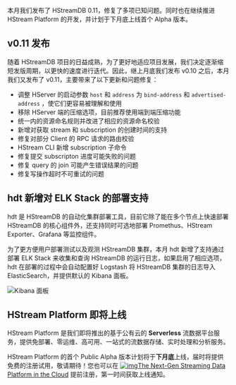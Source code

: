 本月我们发布了 HStreamDB 0.11，修复了多项已知问题。同时也在继续推进 HStream Platform 的开发，并计划于下月底上线首个 Alpha 版本。


## v0.11 发布

随着 HStreamDB 项目的日益成熟，为了更好地适应项目发展，我们决定逐渐缩短发版周期，以更快的速度进行迭代。因此，继上月底我们发布 v0.10 之后，本月我们又发布了 v0.11，主要带来了以下更新和问题修复：

- 调整 HServer 的启动参数 `host` 和 `address` 为 `bind-address` 和 `advertised-address` ，使它们更容易被理解和使用
- 移除 HServer 端的压缩选项，目前推荐使用端到端压缩功能
- 统一内的资源命名规则并改进了相应的资源命名校验
- 新增对获取 stream 和 subscription 的创建时间的支持
- 修复对部分 Client 的 RPC 请求的路由校验
- HStream CLI 新增 subscription 子命令
- 修复提交 subscripton 进度可能失败的问题
- 修复 query 的 join 可能产生错误结果的问题
- 修复写操作超时不可重试的问题


## hdt 新增对 ELK Stack 的部署支持

hdt 是 HStreamDB 的自动化集群部署工具，目前它除了能在多个节点上快速部署 HStreamDB 的核心组件外，还支持同时可选地部署 Promethus、HStream Exporter、Grafana 等监控组件。

为了更方便用户部署测试以及观测 HStreamDB 集群，本月 hdt 新增了支持通过部署 ELK Stack 来收集和查询 HStreamDB 的运行日志，如果启用了相应选项，hdt 在部署的过程中会自动配置好 Logstash 将 HStreamDB 集群的日志导入 ElasticSearch，并提供默认的 Kibana 面板。

![Kibana 面板](https://assets.emqx.com/images/f4386bda64016de907156916f5fd5316.png)


## HStream Platform 即将上线

HStream Platform 是我们即将推出的基于公有云的 **Serverless** 流数据平台服务，提供免部署、零运维、高可用、一站式的流数据存储、实时处理和分析服务。

HStream Platform 的首个 Public Alpha 版本计划将于**下月底**上线，届时将提供免费的注册试用，敬请期待！您也可以在 [![img](https://hstream.io/favicon-16x16.png)The Next-Gen Streaming Data Platform in the Cloud](https://hstream.io/cloud)  提前注册，第一时间获取上线通知。
